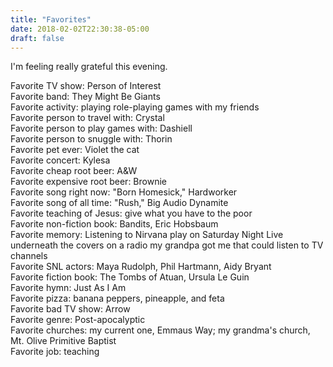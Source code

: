 ```yaml
---
title: "Favorites"
date: 2018-02-02T22:30:38-05:00
draft: false
---
```


I'm feeling really grateful this evening.

<!--more-->

Favorite TV show: Person of Interest<br />
Favorite band: They Might Be Giants<br />
Favorite activity: playing role-playing games with my friends<br />
Favorite person to travel with: Crystal<br />
Favorite person to play games with: Dashiell<br />
Favorite person to snuggle with: Thorin<br />
Favorite pet ever: Violet the cat<br />
Favorite concert: Kylesa<br />
Favorite cheap root beer: A&W<br />
Favorite expensive root beer: Brownie<br />
Favorite song right now: "Born Homesick," Hardworker<br />
Favorite song of all time: "Rush," Big Audio Dynamite<br />
Favorite teaching of Jesus: give what you have to the poor<br />
Favorite non-fiction book: Bandits, Eric Hobsbaum<br />
Favorite memory: Listening to Nirvana play on Saturday Night Live underneath the covers on a radio my grandpa got me that could listen to TV channels<br />
Favorite SNL actors: Maya Rudolph, Phil Hartmann, Aidy Bryant<br />
Favorite fiction book: The Tombs of Atuan, Ursula Le Guin<br />
Favorite hymn: Just As I Am<br />
Favorite pizza: banana peppers, pineapple, and feta<br />
Favorite bad TV show: Arrow<br />
Favorite genre: Post-apocalyptic<br />
Favorite churches: my current one, Emmaus Way; my grandma's church, Mt. Olive Primitive Baptist<br />
Favorite job: teaching<br />
